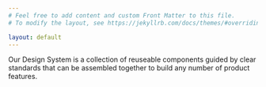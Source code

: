 ```yaml
---
# Feel free to add content and custom Front Matter to this file.
# To modify the layout, see https://jekyllrb.com/docs/themes/#overriding-theme-defaults

layout: default
---
```


Our Design System is a collection of reuseable components guided by clear standards that can be assembled together to build any number of product features.
